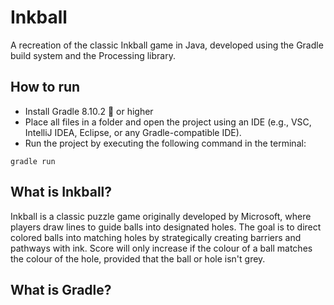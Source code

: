 # Inkball
A recreation of the classic Inkball game in Java, developed using the Gradle build system and the Processing library.

## How to run
* Install Gradle 8.10.2 🐘 or higher
* Place all files in a folder and open the project using an IDE (e.g., VSC, IntelliJ IDEA, Eclipse, or any Gradle-compatible IDE).
* Run the project by executing the following command in the terminal:
```
gradle run
```

## What is Inkball?
Inkball is a classic puzzle game originally developed by Microsoft, where players draw lines to guide balls into designated holes.
The goal is to direct colored balls into matching holes by strategically creating barriers and pathways with ink. Score will only increase if the colour of a ball matches the colour of the hole, provided that the ball or hole isn't grey.

## What is Gradle?
